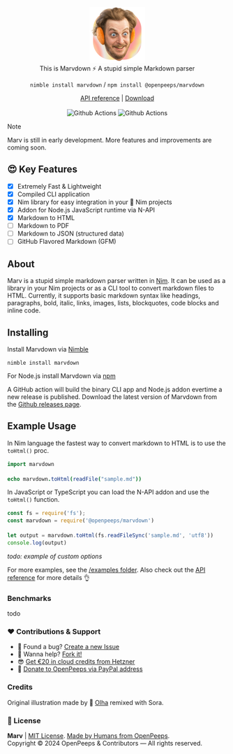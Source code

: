 <p align="center">
    <img src="https://raw.githubusercontent.com/openpeeps/marvdown/main/.github/marvdown-logo.png" width="128px"><br>
    This is Marvdown ⚡️ A stupid simple Markdown parser
</p>

<p align="center">
  <code>nimble install marvdown</code> / <code>npm install @openpeeps/marvdown</code>
</p>

<p align="center">
  <a href="https://openpeeps.github.io/marvdown/">API reference</a> | <a href="https://github.com/openpeeps/marvdown/releases">Download</a><br><br>
  <img src="https://github.com/openpeeps/marvdown/workflows/test/badge.svg" alt="Github Actions"> <img src="https://github.com/openpeeps/marvdown/workflows/docs/badge.svg" alt="Github Actions">
</p>

> [!NOTE]  
> Marv is still in early development. More features and improvements are coming soon.

## 😍 Key Features
- [x] Extremely Fast & Lightweight
- [x] Compiled CLI application
- [x] Nim library for easy integration in your 👑 Nim projects
- [x] Addon for Node.js JavaScript runtime via N-API
- [x] Markdown to HTML
- [ ] Markdown to PDF
- [ ] Markdown to JSON (structured data)
- [ ] GitHub Flavored Markdown (GFM)

## About
Marv is a stupid simple markdown parser written in [Nim](https://nim-lang.org). It can be used as a library in your Nim projects or as a CLI tool to convert markdown files to HTML. Currently, it supports basic markdown syntax like headings, paragraphs, bold, italic, links, images, lists, blockquotes, code blocks and inline code.

## Installing

Install Marvdown via [Nimble](https://nim-lang.org/docs/nimble.html)
```
nimble install marvdown
```

For Node.js install Marvdown via [npm](https://www.npmjs.com/package/@openpeeps/marvdown)

A GitHub action will build the binary CLI app and Node.js addon evertime a new release is published. Download the latest version of Marvdown from the [Github releases page](https://github.com/openpeeps/marvdown/releases).

## Example Usage

In Nim language the fastest way to convert markdown to HTML is to use the `toHtml()` proc.
```nim
import marvdown

echo marvdown.toHtml(readFile("sample.md"))
```

In JavaScript or TypeScript you can load the N-API addon and use the `toHtml()` function.
```js
const fs = require('fs');
const marvdown = require('@openpeeps/marvdown')

let output = marvdown.toHtml(fs.readFileSync('sample.md', 'utf8'))
console.log(output)
```

_todo: example of custom options_

For more examples, see the [/examples folder](#). Also check out the [API reference](https://openpeeps.github.io/marvdown/) for more details 👌

### Benchmarks
todo

### ❤ Contributions & Support
- 🐛 Found a bug? [Create a new Issue](https://github.com/openpeeps/marvdown/issues)
- 👋 Wanna help? [Fork it!](https://github.com/openpeeps/marvdown/fork)
- 😎 [Get €20 in cloud credits from Hetzner](https://hetzner.cloud/?ref=Hm0mYGM9NxZ4)
- 🥰 [Donate to OpenPeeps via PayPal address](https://www.paypal.com/donate/?hosted_button_id=RJK3ZTDWPL55C)

### Credits
Original illustration made by 💙 [Olha](https://www.deviantart.com/jo316) remixed with Sora.

### 🎩 License
**Marv** | [MIT License](https://github.com/openpeeps/marvdown/blob/main/LICENSE).
[Made by Humans from OpenPeeps](https://github.com/openpeeps).<br>
Copyright &copy; 2024 OpenPeeps & Contributors &mdash; All rights reserved.
